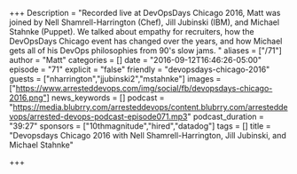 +++
Description = "Recorded live at DevOpsDays Chicago 2016, Matt was joined by Nell Shamrell-Harrington (Chef), Jill Jubinski (IBM), and Michael Stahnke (Puppet). We talked about empathy for recruiters, how the DevOpsDays Chicago event has changed over the years, and how Michael gets all of his DevOps philosophies from 90's slow jams. "
aliases = ["/71"]
author = "Matt"
categories = []
date = "2016-09-12T16:46:26-05:00"
episode = "71"
explicit = "false"
friendly = "devopsdays-chicago-2016"
guests = ["nharrington","jjubinski2","mstahnke"]
images = ["https://www.arresteddevops.com/img/social/fb/devopsdays-chicago-2016.png"]
news_keywords = []
podcast = "https://media.blubrry.com/arresteddevops/content.blubrry.com/arresteddevops/arrested-devops-podcast-episode071.mp3"
podcast_duration = "39:27"
sponsors = ["10thmagnitude","hired","datadog"]
tags = []
title = "Devopsdays Chicago 2016 with Nell Shamrell-Harrington, Jill Jubinski, and Michael Stahnke"

+++

